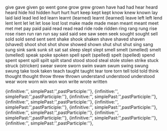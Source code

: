 give gave given
go went gone
grow grew grown
have had had
hear heard heard
hide hid hidden
hurt hurt hurt
keep kept kept
know knew known
lay laid laid
lead led led
learn learnt (learned) learnt (learned)
leave left left
lend lent lent
let let let
lose lost lost
make made made
mean meant meant
meet met met
pay paid paid
read read read
ride rode ridden
ring rang rung
rise rose risen
run ran run
say said said
see saw seen
seek sought sought
sell sold sold
send sent sent
shake shook shaken
shave shaved shaven (shaved)
shoot shot shot
show showed shown
shut shut shut
sing sang sung
sink sank sunk
sit sat sat
sleep slept slept
smell smelt (smelled) smelt (smelled)
speak spoke spoken
spell spelt (spelled) spelt (spelled)
spend spent spent
spill spilt spilt
stand stood stood
steal stole stolen
strike stuck struck (stricken)
swear swore sworn
swim swam swum
swing swung swung
take took taken
teach taught taught
tear tore torn
tell told told
think thought thought
throw threw thrown
understand understood understood
wear wore worn
win won won
write wrote written

{infinitive:'', simplePast:'',pastParticiple:''},
{infinitive:'', simplePast:'',pastParticiple:''},
{infinitive:'', simplePast:'',pastParticiple:''},
{infinitive:'', simplePast:'',pastParticiple:''},
{infinitive:'', simplePast:'',pastParticiple:''},
{infinitive:'', simplePast:'',pastParticiple:''},
{infinitive:'', simplePast:'',pastParticiple:''},
{infinitive:'', simplePast:'',pastParticiple:''},
{infinitive:'', simplePast:'',pastParticiple:''},
{infinitive:'', simplePast:'',pastParticiple:''},
